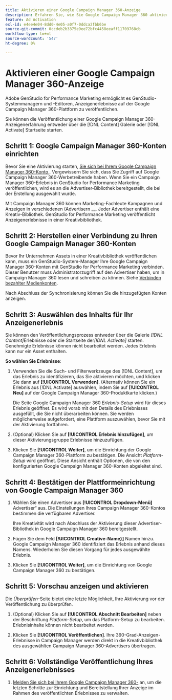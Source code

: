```yaml
---
title: Aktivieren einer Google Campaign Manager 360-Anzeige
description: Erfahren Sie, wie Sie Google Campaign Manager 360 aktivieren.
feature: Ad Activation
exl-id: e4ee4e04-8dd0-4e05-a0f7-0ddca2fbb6be
source-git-commit: 0ccdeb2b3375e9ee72bfc4458eeaff11709768cb
workflow-type: tm+mt
source-wordcount: '547'
ht-degree: 0%

---
```


# Aktivieren einer Google Campaign Manager 360-Anzeige

Adobe GenStudio for Performance Marketing ermöglicht es GenStudio-Systemmanagern und -Editoren, Anzeigenerlebnisse auf der Google Campaign Manager 360-Plattform zu veröffentlichen.

Sie können die Veröffentlichung einer Google Campaign Manager 360-Anzeigenerfahrung entweder über die [!DNL Content] Galerie oder [!DNL Activate] Startseite starten.

## Schritt 1: Google Campaign Manager 360-Konten einrichten

Bevor Sie eine Aktivierung starten, [ Sie sich bei Ihrem Google Campaign Manager 360-Konto ](https://campaignmanager.google.com). Vergewissern Sie sich, dass Sie Zugriff auf Google Campaign Manager 360-Werbetreibende haben. Wenn Sie ein Campaign Manager 360-Erlebnis in GenStudio for Performance Marketing veröffentlichen, wird es an die Advertiser-Bibliothek bereitgestellt, die bei der Erstellung ausgewählt wurde.

Mit Campaign Manager 360 können Marketing-Fachleute Kampagnen und Anzeigen in verschiedenen (Advertisern __. Jeder Advertiser enthält eine Kreativ-Bibliothek. GenStudio for Performance Marketing veröffentlicht Anzeigenerlebnisse in einer Kreativbibliothek.

## Schritt 2: Herstellen einer Verbindung zu Ihren Google Campaign Manager 360-Konten

Bevor Ihr Unternehmen Assets in einer Kreativbibliothek veröffentlichen kann, muss ein GenStudio-System-Manager Ihre Google Campaign Manager 360-Konten mit GenStudio for Performance Marketing verbinden. Dieser Benutzer muss Administratorzugriff auf den Advertiser haben, um in Campaign Manager 360 lesen und schreiben zu können. Siehe [Verbinden bezahlter Medienkonten](/help/user-guide/connectors/connect-channel.md).

Nach Abschluss der Synchronisierung können Sie die hinzugefügten Konten anzeigen.

## Schritt 3: Auswählen des Inhalts für Ihr Anzeigenerlebnis

Sie können den Veröffentlichungsprozess entweder über die Galerie _[!DNL Content]_&#x200B;Erlebnisse oder die Startseite der&#x200B;_[!DNL Activate]_ starten. Genehmigte Erlebnisse können nicht bearbeitet werden. Jedes Erlebnis kann nur ein Asset enthalten.

**So wählen Sie Erlebnisse**:

1. Verwenden Sie die Such- und Filterwerkzeuge des [!DNL Content], um das Erlebnis zu identifizieren, das Sie aktivieren möchten, und klicken Sie dann auf **[!UICONTROL Verwenden]**. (Alternativ können Sie ein Erlebnis aus [!DNL Activate] auswählen, indem Sie auf **[!UICONTROL Neu]** auf der Google Campaign Manager 360-Produktkarte klicken.)

   Die Seite Google Campaign Manager 360 _Erlebnis-Setup_ wird für dieses Erlebnis geöffnet. Es wird vorab mit den Details des Erlebnisses ausgefüllt, die Sie nicht überarbeiten können. Sie werden möglicherweise aufgefordert, eine Plattform auszuwählen, bevor Sie mit der Aktivierung fortfahren.

1. (Optional) Klicken Sie auf **[!UICONTROL Erlebnis hinzufügen]**, um dieser Aktivierungsgruppe Erlebnisse hinzuzufügen.

1. Klicken Sie **[!UICONTROL Weiter]**, um die Einrichtung der Google Campaign Manager 360-Plattform zu bestätigen.
Die Ansicht _Platform-Setup_ wird geöffnet. Diese Ansicht enthält Optionen, die von den konfigurierten Google Campaign Manager 360-Konten abgeleitet sind.

## Schritt 4: Bestätigen der Plattformeinrichtung von Google Campaign Manager 360

1. Wählen Sie einen Advertiser aus **[!UICONTROL Dropdown-Menü]** Advertiser“ aus. Die Einstellungen Ihres Campaign Manager 360-Kontos bestimmen die verfügbaren Advertiser.

   Ihre Kreativität wird nach Abschluss der Aktivierung dieser Advertiser-Bibliothek in Google Campaign Manager 360 bereitgestellt.

1. Fügen Sie dem Feld **[!UICONTROL Creative-Name&rbrace;]** Namen hinzu. Google Campaign Manager 360 identifiziert das Erlebnis anhand dieses Namens.
Wiederholen Sie diesen Vorgang für jedes ausgewählte Erlebnis.

1. Klicken Sie **[!UICONTROL Weiter]**, um die Einrichtung von Google Campaign Manager 360 zu bestätigen.

## Schritt 5: Vorschau anzeigen und aktivieren

Die _Überprüfen_-Seite bietet eine letzte Möglichkeit, Ihre Aktivierung vor der Veröffentlichung zu überprüfen.

1. (Optional) Klicken Sie auf **[!UICONTROL Abschnitt Bearbeiten]** neben der Beschriftung _Platform-Setup_, um das Platform-Setup zu bearbeiten. Erlebnisinhalte können nicht bearbeitet werden.

1. Klicken Sie **[!UICONTROL Veröffentlichen]**.
Ihre 360-Grad-Anzeigen-Erlebnisse in Campaign Manager werden direkt in die Kreativbibliothek des ausgewählten Campaign Manager 360-Advertisers übertragen.

## Schritt 6: Vollständige Veröffentlichung Ihres Anzeigenerlebnisses

1. [Melden Sie sich bei Ihrem Google Campaign Manager 360-](https://campaignmanager.google.com) an, um die letzten Schritte zur Einrichtung und Bereitstellung Ihrer Anzeige im Rahmen des veröffentlichten Erlebnisses zu verwalten.
